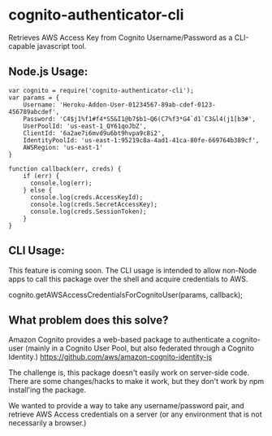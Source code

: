 # cognito-authenticator-cli

Retrieves AWS Access Key from Cognito Username/Password as a CLI-capable javascript tool.

## Node.js Usage:
```
var cognito = require('cognito-authenticator-cli');
var params = {
    Username: 'Heroku-Addon-User-01234567-89ab-cdef-0123-456789abcdef',
    Password: 'C4$j1%f1#f4*S5&I1@b7$b1~Q6(C7%f3*G4`d1`C3&l4(j1[b3#',
    UserPoolId: 'us-east-1_QY61qoJbZ',
    ClientId: '6a2ae7i6mvd9u6bt9hvpa9c8i2',
    IdentityPoolId: 'us-east-1:95219c8a-4ad1-41ca-80fe-669764b389cf',
    AWSRegion: 'us-east-1'
}

function callback(err, creds) {
    if (err) {
      console.log(err);
    } else {
      console.log(creds.AccessKeyId);
      console.log(creds.SecretAccessKey);
      console.log(creds.SessionToken);
    }
}
```

## CLI Usage:
This feature is coming soon. The CLI usage is intended to allow non-Node apps to call this 
package over the shell and acquire credentials to AWS.

cognito.getAWSAccessCredentialsForCognitoUser(params, callback);



## What problem does this solve?
Amazon Cognito provides a web-based package to authenticate a cognito-user (mainly in a Cognito User Pool, 
but also federated through a Cognito Identity.) https://github.com/aws/amazon-cognito-identity-js

The challenge is, this package doesn't easily work on server-side code. There are some changes/hacks to make 
it work, but they don't work by npm install'ing the package.

We wanted to provide a way to take any username/password pair, and retrieve AWS Access credentials on a 
server (or any environment that is not necessarily a browser.)

